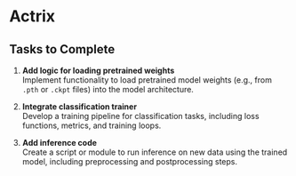 # Actrix

## Tasks to Complete

1. **Add logic for loading pretrained weights**  
   Implement functionality to load pretrained model weights (e.g., from `.pth` or `.ckpt` files) into the model architecture.

2. **Integrate classification trainer**  
   Develop a training pipeline for classification tasks, including loss functions, metrics, and training loops.

3. **Add inference code**  
   Create a script or module to run inference on new data using the trained model, including preprocessing and postprocessing steps.